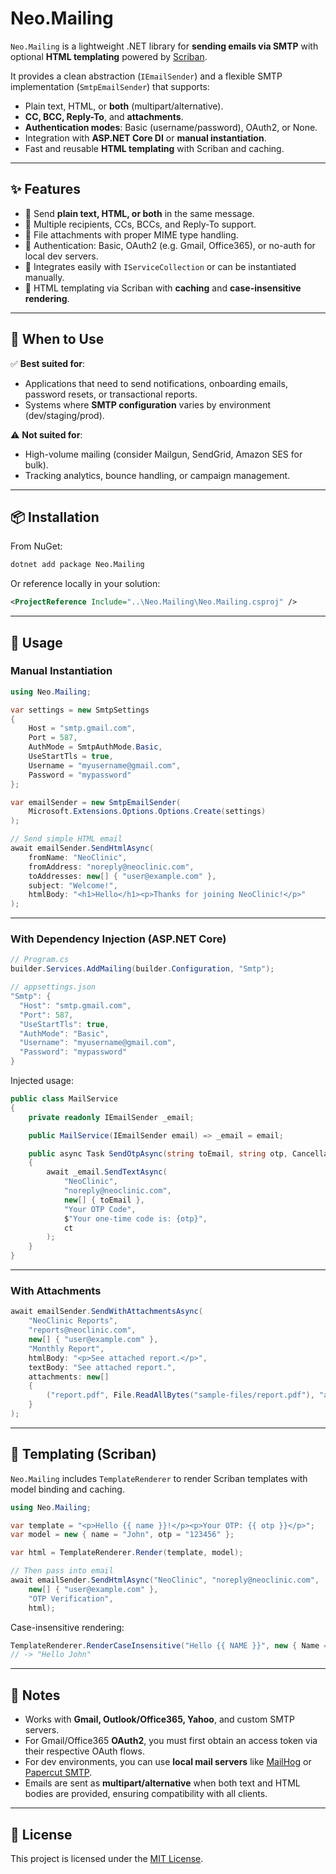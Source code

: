 # Neo.Mailing

`Neo.Mailing` is a lightweight .NET library for **sending emails via SMTP** with optional **HTML templating** powered by [Scriban](https://github.com/scriban/scriban).

It provides a clean abstraction (`IEmailSender`) and a flexible SMTP implementation (`SmtpEmailSender`) that supports:

- Plain text, HTML, or **both** (multipart/alternative).
- **CC, BCC, Reply-To**, and **attachments**.
- **Authentication modes**: Basic (username/password), OAuth2, or None.
- Integration with **ASP.NET Core DI** or **manual instantiation**.
- Fast and reusable **HTML templating** with Scriban and caching.

---

## ✨ Features

- 📧 Send **plain text, HTML, or both** in the same message.
- 👥 Multiple recipients, CCs, BCCs, and Reply-To support.
- 📎 File attachments with proper MIME type handling.
- 🔑 Authentication: Basic, OAuth2 (e.g. Gmail, Office365), or no-auth for local dev servers.
- 🧩 Integrates easily with `IServiceCollection` or can be instantiated manually.
- 🎨 HTML templating via Scriban with **caching** and **case-insensitive rendering**.

---

## 🚦 When to Use

✅ **Best suited for**:  
- Applications that need to send notifications, onboarding emails, password resets, or transactional reports.  
- Systems where **SMTP configuration** varies by environment (dev/staging/prod).  

⚠️ **Not suited for**:  
- High-volume mailing (consider Mailgun, SendGrid, Amazon SES for bulk).  
- Tracking analytics, bounce handling, or campaign management.  

---

## 📦 Installation

From NuGet:

```sh
dotnet add package Neo.Mailing
```

Or reference locally in your solution:

```xml
<ProjectReference Include="..\Neo.Mailing\Neo.Mailing.csproj" />
```

---

## 🚀 Usage

### Manual Instantiation

```csharp
using Neo.Mailing;

var settings = new SmtpSettings
{
    Host = "smtp.gmail.com",
    Port = 587,
    AuthMode = SmtpAuthMode.Basic,
    UseStartTls = true,
    Username = "myusername@gmail.com",
    Password = "mypassword"
};

var emailSender = new SmtpEmailSender(
    Microsoft.Extensions.Options.Options.Create(settings)
);

// Send simple HTML email
await emailSender.SendHtmlAsync(
    fromName: "NeoClinic",
    fromAddress: "noreply@neoclinic.com",
    toAddresses: new[] { "user@example.com" },
    subject: "Welcome!",
    htmlBody: "<h1>Hello</h1><p>Thanks for joining NeoClinic!</p>"
);
```

---

### With Dependency Injection (ASP.NET Core)

```csharp
// Program.cs
builder.Services.AddMailing(builder.Configuration, "Smtp");

// appsettings.json
"Smtp": {
  "Host": "smtp.gmail.com",
  "Port": 587,
  "UseStartTls": true,
  "AuthMode": "Basic",
  "Username": "myusername@gmail.com",
  "Password": "mypassword"
}
```

Injected usage:

```csharp
public class MailService
{
    private readonly IEmailSender _email;

    public MailService(IEmailSender email) => _email = email;

    public async Task SendOtpAsync(string toEmail, string otp, CancellationToken ct)
    {
        await _email.SendTextAsync(
            "NeoClinic",
            "noreply@neoclinic.com",
            new[] { toEmail },
            "Your OTP Code",
            $"Your one-time code is: {otp}",
            ct
        );
    }
}
```

---

### With Attachments

```csharp
await emailSender.SendWithAttachmentsAsync(
    "NeoClinic Reports",
    "reports@neoclinic.com",
    new[] { "user@example.com" },
    "Monthly Report",
    htmlBody: "<p>See attached report.</p>",
    textBody: "See attached report.",
    attachments: new[]
    {
        ("report.pdf", File.ReadAllBytes("sample-files/report.pdf"), "application/pdf")
    }
);
```

---

## 🎨 Templating (Scriban)

`Neo.Mailing` includes `TemplateRenderer` to render Scriban templates with model binding and caching.

```csharp
using Neo.Mailing;

var template = "<p>Hello {{ name }}!</p><p>Your OTP: {{ otp }}</p>";
var model = new { name = "John", otp = "123456" };

var html = TemplateRenderer.Render(template, model);

// Then pass into email
await emailSender.SendHtmlAsync("NeoClinic", "noreply@neoclinic.com",
    new[] { "user@example.com" },
    "OTP Verification",
    html);
```

Case-insensitive rendering:

```csharp
TemplateRenderer.RenderCaseInsensitive("Hello {{ NAME }}", new { Name = "John" });
// -> "Hello John"
```

---

## 📝 Notes

- Works with **Gmail, Outlook/Office365, Yahoo**, and custom SMTP servers.  
- For Gmail/Office365 **OAuth2**, you must first obtain an access token via their respective OAuth flows.  
- For dev environments, you can use **local mail servers** like [MailHog](https://github.com/mailhog/MailHog) or [Papercut SMTP](https://github.com/ChangemakerStudios/Papercut-SMTP).  
- Emails are sent as **multipart/alternative** when both text and HTML bodies are provided, ensuring compatibility with all clients.  

---

## 📖 License

This project is licensed under the [MIT License](LICENSE).  
